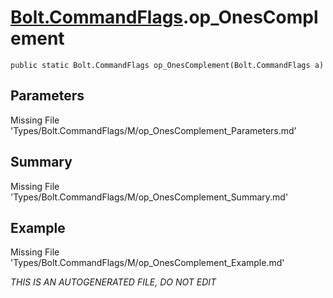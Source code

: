 # [Bolt.CommandFlags](Types/Bolt.CommandFlags.md).op_OnesComplement
`public static Bolt.CommandFlags op_OnesComplement(Bolt.CommandFlags a)`
## Parameters
Missing File 'Types/Bolt.CommandFlags/M/op_OnesComplement_Parameters.md'
## Summary
Missing File 'Types/Bolt.CommandFlags/M/op_OnesComplement_Summary.md'
## Example
Missing File 'Types/Bolt.CommandFlags/M/op_OnesComplement_Example.md'

*THIS IS AN AUTOGENERATED FILE, DO NOT EDIT*

